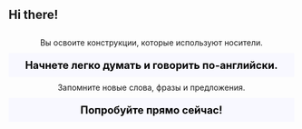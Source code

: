 ## Hi there! 

<div class="sub">
Вы освоите конструкции, которые используют носители.
</div>
<div class="main">
Начнете легко думать и говорить по-английски.
</div>
<div class="sub">
Запомните новые слова, фразы и предложения.
</div>
<div class="main">
Попробуйте прямо сейчас! 
</div>


<style>
.main {
    text-align: center;
    color: black;
    font-weight:700;
    font-size: 130%;
    background: ghostwhite;
    padding: 2%;
}
.sub {
    text-align: center;
    padding: 2%;
}
</style>

